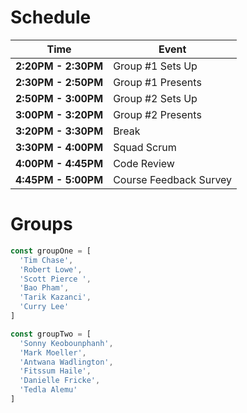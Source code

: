 # Schedule 

| Time | Event |
|-|-|
| **2:20PM - 2:30PM** | Group #1 Sets Up |
| **2:30PM - 2:50PM** | Group #1 Presents |
| **2:50PM - 3:00PM** | Group #2 Sets Up |
| **3:00PM - 3:20PM** | Group #2 Presents |
| **3:20PM - 3:30PM** | Break |
| **3:30PM - 4:00PM** | Squad Scrum |
| **4:00PM - 4:45PM** | Code Review |
| **4:45PM - 5:00PM** | Course Feedback Survey |

# Groups

```js
const groupOne = [ 
  'Tim Chase',
  'Robert Lowe',
  'Scott Pierce ',
  'Bao Pham',
  'Tarik Kazanci',
  'Curry Lee' 
] 

const groupTwo = [ 
  'Sonny Keobounphanh',
  'Mark Moeller',
  'Antwana Wadlington',
  'Fitssum Haile',
  'Danielle Fricke',
  'Tedla Alemu'
]
```

